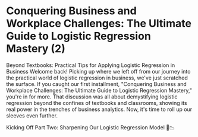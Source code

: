 # Conquering Business and Workplace Challenges: The Ultimate Guide to Logistic Regression Mastery (2)
Beyond Textbooks: Practical Tips for Applying Logistic Regression in Business
Welcome back! Picking up where we left off from our journey into the practical world of logistic regression in business, we've just scratched the surface. If you caught our first installment, "Conquering Business and Workplace Challenges: The Ultimate Guide to Logistic Regression Mastery," you're in for more. That discussion was all about demystifying logistic regression beyond the confines of textbooks and classrooms, showing its real power in the trenches of business analytics. Now, it's time to roll up our sleeves even further.


Kicking Off Part Two: Sharpening Our Logistic Regression Model  🚀📉
